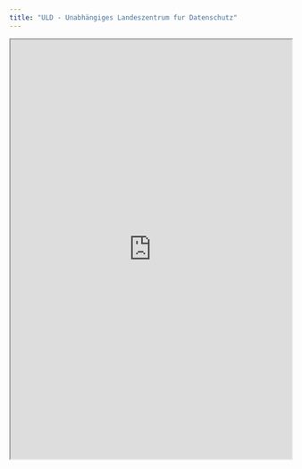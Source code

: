 ```yaml
---
title: "ULD - Unabhängiges Landeszentrum fur Datenschutz"
---
```




<iframe height="750" width="100%" src="https://ewelton.github.io/ktest/wiki.html#ULD%20-%20Unabh%C3%A4ngiges%20Landeszentrum%20fur%20Datenschutz"></iframe>
